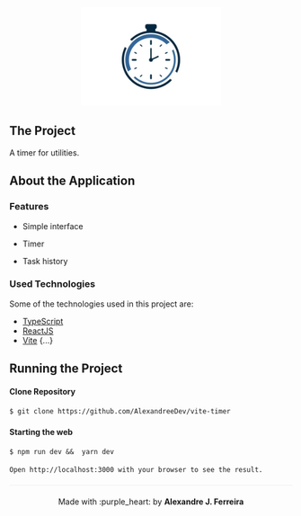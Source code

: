 <div align="center" style="margin-bottom: 20px;">
<img alt="timer" src="public/timer.png" width="250" heigth="250"/>
</div>

<div align="center" style="margin: 20px;">

</div>

## The Project

A timer for utilities.

##  About the Application

###  Features

- Simple interface

- Timer

- Task history

###  Used Technologies

Some of the technologies used in this project are:
- [TypeScript](https://www.typescriptlang.org/)
- [ReactJS](https://pt-br.reactjs.org/)
- [Vite](https://vitejs.dev/)
{...}

## Running the Project
#### Clone Repository
```sh
$ git clone https://github.com/AlexandreeDev/vite-timer


```
#### Starting the web
```
$ npm run dev &&  yarn dev

Open http://localhost:3000 with your browser to see the result.
```

<p align="center" style="margin-top: 20px; border-top: 1px solid #eee; padding-top: 20px;">Made with :purple_heart: by <strong> Alexandre J. Ferreira</strong> </p>